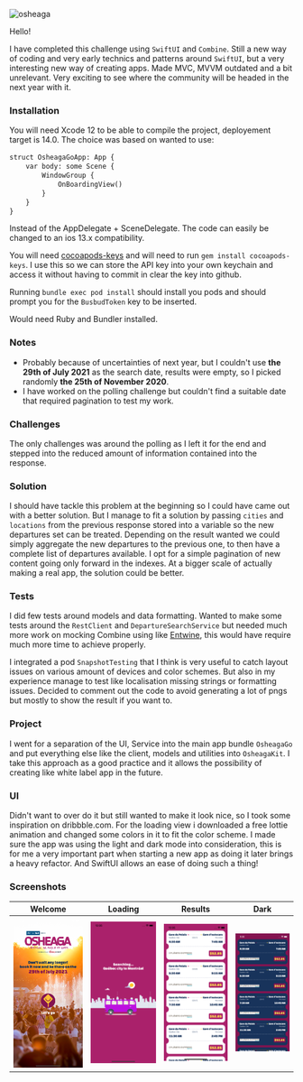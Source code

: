 

![osheaga](https://cloud.githubusercontent.com/assets/1574577/12971188/13471bd0-d066-11e5-8729-f0ca5375752e.png)

Hello! 

I have completed this challenge using `SwiftUI` and `Combine`.
Still a new way of coding and very early technics and patterns around `SwiftUI`, but a very interesting new way of creating apps. Made MVC, MVVM outdated and a bit unrelevant. Very exciting to see where the community will be headed in the next year with it.

### Installation

You will need Xcode 12 to be able to compile the project, deployement target is 14.0. The choice was based on wanted to use:
```
struct OsheagaGoApp: App {
    var body: some Scene {
        WindowGroup {
            OnBoardingView()
        }
    }
}
``` 
Instead of the AppDelegate + SceneDelegate.
The code can easily be changed to an ios 13.x compatibility.

You will need [cocoapods-keys](https://github.com/orta/cocoapods-keys) and will need to run `gem install cocoapods-keys`.
I use this so we can store the API key into your own keychain and access it without having to commit in clear the key into github.

Running `bundle exec pod install` should install you pods and should prompt you for the `BusbudToken` key to be inserted.

Would need Ruby and Bundler installed.

### Notes

- Probably because of uncertainties of next year, but I couldn't use **the 29th of July 2021** as the search date, results were empty, so I picked randomly **the 25th of November 2020**.
- I have worked on the polling challenge but couldn't find a suitable date that required pagination to test my work.

### Challenges

The only challenges was around the polling as I left it for the end and stepped into the reduced amount of information contained into the response.

### Solution

I should have tackle this problem at the beginning so I could have came out with a better solution. But I manage to fit a solution by passing `cities` and `locations` from the previous response stored into a variable so the new departures set can be treated. Depending on the result wanted we could simply aggregate the new departures to the previous one, to then have a complete list of departures available. I opt for a simple pagination of new content going only forward in the indexes.
At a bigger scale of actually making a real app, the solution could be better.

### Tests

I did few tests around models and data formatting. Wanted to make some tests around the `RestClient` and `DepartureSearchService` but needed much more work on mocking Combine using like [Entwine](https://github.com/tcldr/Entwine), this would have require much more time to achieve properly.

I integrated a pod `SnapshotTesting` that I think is very useful to catch layout issues on various amount of devices and color schemes. But also in my experience manage to test like localisation missing strings or formatting issues. Decided to comment out the code to avoid generating a lot of pngs but mostly to show the result if you want to.

### Project

I went for a separation of the UI, Service into the main app bundle `OsheagaGo` and put everything else like the client, models and utilities into `OsheagaKit`. I take this approach as a good practice and it allows the possibility of creating like white label app in the future.

### UI

Didn't want to over do it but still wanted to make it look nice, so I took some inspiration on dribbble.com. For the loading view i downloaded a free lottie animation and changed some colors in it to fit the color scheme.
I made sure the app was using the light and dark mode into consideration, this is for me a very important part when starting a new app as doing it later brings a heavy refactor.
And SwiftUI allows an ease of doing such a thing!

### Screenshots

| Welcome | Loading | Results | Dark |
| ------- | ------- | ------- | ---- |
| ![osheaga](screenshots/0_Welcome.png) | ![osheaga](screenshots/1_Loading.png) | ![osheaga](screenshots/2_Results.png) | ![osheaga](screenshots/2_Results_dark.png) |